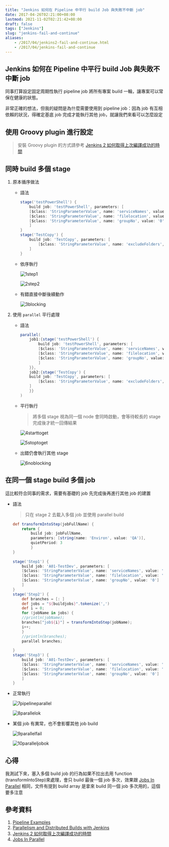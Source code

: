 ```yaml
---
title: "Jenkins 如何在 Pipeline 中平行 build Job 與失敗不中斷 job"
date: 2017-04-26T02:21:00+08:00
lastmod: 2021-11-02T02:21:42+08:00
draft: false
tags: ["Jenkins"]
slug: "jenkins-fail-and-continue"
aliases:
    - /2017/04/jenkins2-fail-and-continue.html
    - /2017/04/jenkins-fail-and-continue
---
```

## Jenkins 如何在 Pipeline 中平行 build Job 與失敗不中斷 job

同事打算設定固定周期性執行 pipeline job 將所有專案 build 一輪，讓專案可以常保在健康的狀態。

非常正確的想法，但我的疑問是為什麼需要使用到 pipeline job：因為 job 有互相依賴的狀況，得確定基底 job 完成才能執行其他 job，就讓我們來看可以怎麼設定

## 使用 Groovy plugin 進行設定

> 安裝 Groovy plugin 的方式請參考 [Jenkins 2 如何取得上次編譯成功的時間](/jenkins2-getlastsuccessfulbuild)

## 同時 build 多個 stage

1. 原本循序做法

    * 語法

        ```groovy
        stage('testPowerShell') {
            build job: 'testPowerShell', parameters: [
            [$class: 'StringParameterValue', name: 'serviceNames', value: 'reveal,TestCert'],
            [$class: 'StringParameterValue', name: 'filelocation', value: 'D:\\serverlist.json'],
            [$class: 'StringParameterValue', name: 'groupNo', value: '0']
            ]
        }
        stage('TestCopy') {
            build job: 'TestCopy', parameters: [
                [$class: 'StringParameterValue', name: 'excludeFolders', value: 'D:\\Downloads\\NewReveal\\reveal.js-master\\test D:\\Downloads\\NewReveal\\reveal.js-master\\js']
            ]
        }
        ```

    * 依序執行

        ![1step1](https://cloud.githubusercontent.com/assets/3851540/25400369/e554f71e-2a24-11e7-932c-c341725b19a0.png)

        ![2step2](https://cloud.githubusercontent.com/assets/3851540/25400370/e5597334-2a24-11e7-8458-d11c8a4fc2a1.png)

    * 有錯直接中斷後續動作

        ![3blocking](https://cloud.githubusercontent.com/assets/3851540/25400372/e55cf770-2a24-11e7-87c5-a68fa110f166.png)

2. 使用 `parallel` 平行處理

    * 語法

        ```groovy
        parallel(
            job1:{stage('testPowerShell') {
                build job: 'testPowerShell', parameters: [
                [$class: 'StringParameterValue', name: 'serviceNames', value: 'reveal,TestCert'],
                [$class: 'StringParameterValue', name: 'filelocation', value: 'D:\\serverlist.json'],
                [$class: 'StringParameterValue', name: 'groupNo', value: '0']
                ]
            }},
            job2:{stage('TestCopy') {
            build job: 'TestCopy', parameters: [
                [$class: 'StringParameterValue', name: 'excludeFolders', value: 'D:\\Downloads\\NewReveal\\reveal.js-master\\test D:\\Downloads\\NewReveal\\reveal.js-master\\js']
            ]
            }}
        )
        ```

    * 平行執行

        > 將多個 stage 視為同一個 node 會同時啟動，會等待較長的 stage 完成後才統一回傳結果

        ![4starttoget](https://cloud.githubusercontent.com/assets/3851540/25400371/e55c8e98-2a24-11e7-98b7-e1c07408b795.png)

        ![5stoptoget](https://cloud.githubusercontent.com/assets/3851540/25400368/e5346f12-2a24-11e7-9fce-ebd049f812d9.png)

    * 出錯仍會執行其他 stage

        ![6noblocking](https://cloud.githubusercontent.com/assets/3851540/25400367/e53343bc-2a24-11e7-885c-015e3d8236ac.png)

## 在同一個 stage build 多個 job

這比較符合同事的需求，需要有基礎的 job 先完成後再進行其他 job 的建置

* 語法

    > 只在 stage 2 去載入多個 job 並使用 parallel build

    ```groovy
    def transformIntoStep(jobFullName) {
        return {
            build job: jobFullName,
            parameters: [string(name: 'Environ', value: 'QA')],
            quietPeriod: 3
            }
    }
                
    stage('Step1') {
        build job: 'A01-TestDev', parameters: [
        [$class: 'StringParameterValue', name: 'serviceNames', value: 'reveal,TestCert'],
        [$class: 'StringParameterValue', name: 'filelocation', value: 'D:\\serverlist.json'],
        [$class: 'StringParameterValue', name: 'groupNo', value: '0']
        ]
    }
    stage('Step2') {
        def branches = [: ]
        def jobs = "${buildjobs}".tokenize(',')
        def i = 0;
        for (jobName in jobs) {
        //println(jobName);
        branches["job${i}"] = transformIntoStep(jobName);
        i++;
        }
        //println(branches);
        parallel branches;
                
    }
    stage('Step3') {
        build job: 'A01-TestDev', parameters: [
        [$class: 'StringParameterValue', name: 'serviceNames', value: 'reveal,TestCert'],
        [$class: 'StringParameterValue', name: 'filelocation', value: 'D:\\serverlist.json'],
        [$class: 'StringParameterValue', name: 'groupNo', value: '0']
        ]
    }
    ```

* 正常執行

    ![7pipelineparallel](https://cloud.githubusercontent.com/assets/3851540/25400364/e531b9d4-2a24-11e7-9961-76f010f609c3.png)

    ![8parallelok](https://cloud.githubusercontent.com/assets/3851540/25400366/e533326e-2a24-11e7-83d6-706d370c8dc8.png)

* 某個 job 有異常，也不會影響其他 job build

    ![9parallelfail](https://cloud.githubusercontent.com/assets/3851540/25400363/e53178e8-2a24-11e7-84fd-74205e439893.png)

    ![10paralleljobok](https://cloud.githubusercontent.com/assets/3851540/25400365/e53300b4-2a24-11e7-9e9a-c4c60411e6a9.png)

## 心得

我測試下來，塞入多個 build job 的行為如果不拉出去用 function (transformIntoStep)來處理，會只 build 最後一個 job 多次，效果跟 [Jobs In Parallel](https://jenkins.io/doc/pipeline/examples/#jobs-in-parallel) 相同，文件有提到 build array 是拿來 build 同一個 job 多次用的，這個要多注意

## 參考資料

1. [Pipeline Examples](https://jenkins.io/doc/pipeline/examples/)
2. [Parallelism and Distributed Builds with Jenkins](https://www.cloudbees.com/blog/parallelism-and-distributed-builds-jenkins)
3. [Jenkins 2 如何取得上次編譯成功的時間](/jenkins2-getlastsuccessfulbuild)
4. [Jobs In Parallel](https://jenkins.io/doc/pipeline/examples/#jobs-in-parallel)
